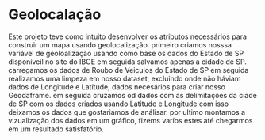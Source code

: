 # Geolocalação
Este projeto teve como intuito desenvolver os atributos necessários para construir um mapa usando geolocalização.
primeiro criamos nosssa variável de geoloalização usando como base os dados do Estado de SP disponíveil no site do IBGE
em seguida salvamos apenas a cidade de  SP. 
carregamos os dados de Roubo de Veiculos do Estado de SP em seguida realizamos uma limpeza em nosso dataset, excluindo onde
não háviam dados de Longitude e Latítude, dados necesários para criar nosso Geodaframe.
em seguida cruzamos od dados com as delimitações da ciade de SP com os dados criados usando Latitude e Longitude com isso deixamos 
os dados que gostariamos de análisar. 
por ultimo montamos a vizualização dos dados em um gráfico, fizems varíos estes até chegarmos em um resultado satisfatório.
